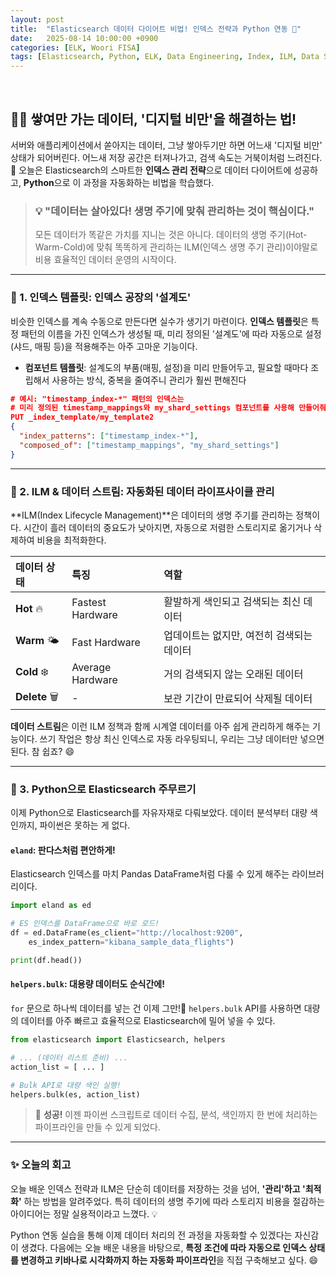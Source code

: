 ```yaml
---
layout: post
title:  "Elasticsearch 데이터 다이어트 비법! 인덱스 전략과 Python 연동 🐍"
date:   2025-08-14 10:00:00 +0900
categories: [ELK, Woori FISA]
tags: [Elasticsearch, Python, ELK, Data Engineering, Index, ILM, Data Stream, '#우리FIS아카데미', '#우리FISA', '#AI엔지니어링', '#K-디지털트레이닝', '#우리에프아이에스', '#글로벌소프트웨어캠퍼스']
---
```


<br>

## 🏋️‍♂️ 쌓여만 가는 데이터, '디지털 비만'을 해결하는 법!

서버와 애플리케이션에서 쏟아지는 데이터, 그냥 쌓아두기만 하면 어느새 '디지털 비만' 상태가 되어버린다. 어느새 저장 공간은 터져나가고, 검색 속도는 거북이처럼 느려진다. 🐢 오늘은 Elasticsearch의 스마트한 **인덱스 관리 전략**으로 데이터 다이어트에 성공하고, **Python**으로 이 과정을 자동화하는 비법을 학습했다.

> ### 💡 "데이터는 살아있다! 생명 주기에 맞춰 관리하는 것이 핵심이다."
> 모든 데이터가 똑같은 가치를 지니는 것은 아니다. 데이터의 생명 주기(Hot-Warm-Cold)에 맞춰 똑똑하게 관리하는 ILM(인덱스 생명 주기 관리)이야말로 비용 효율적인 데이터 운영의 시작이다.

---

### 📜 1. 인덱스 템플릿: 인덱스 공장의 '설계도'

비슷한 인덱스를 계속 수동으로 만든다면 실수가 생기기 마련이다. **인덱스 템플릿**은 특정 패턴의 이름을 가진 인덱스가 생성될 때, 미리 정의된 '설계도'에 따라 자동으로 설정(샤드, 매핑 등)을 적용해주는 아주 고마운 기능이다.

- **컴포넌트 템플릿**: 설계도의 부품(매핑, 설정)을 미리 만들어두고, 필요할 때마다 조립해서 사용하는 방식, 중복을 줄여주니 관리가 훨씬 편해진다

```json
# 예시: "timestamp_index-*" 패턴의 인덱스는
# 미리 정의된 timestamp_mappings와 my_shard_settings 컴포넌트를 사용해 만들어줘!
PUT _index_template/my_template2
{
  "index_patterns": ["timestamp_index-*"],
  "composed_of": ["timestamp_mappings", "my_shard_settings"]
}
```

---

### 🔄 2. ILM & 데이터 스트림: 자동화된 데이터 라이프사이클 관리

**ILM(Index Lifecycle Management)**은 데이터의 생명 주기를 관리하는 정책이다. 시간이 흘러 데이터의 중요도가 낮아지면, 자동으로 저렴한 스토리지로 옮기거나 삭제하여 비용을 최적화한다.

| 데이터 상태 | 특징 | 역할 |
| :--- | :--- | :--- |
| **Hot** 🔥 | Fastest Hardware | 활발하게 색인되고 검색되는 최신 데이터 |
| **Warm** 🌤️ | Fast Hardware | 업데이트는 없지만, 여전히 검색되는 데이터 |
| **Cold** ❄️ | Average Hardware | 거의 검색되지 않는 오래된 데이터 |
| **Delete** 🗑️ | - | 보관 기간이 만료되어 삭제될 데이터 |

**데이터 스트림**은 이런 ILM 정책과 함께 시계열 데이터를 아주 쉽게 관리하게 해주는 기능이다. 쓰기 작업은 항상 최신 인덱스로 자동 라우팅되니, 우리는 그냥 데이터만 넣으면 된다. 참 쉽죠? 😄

---

### 🐍 3. Python으로 Elasticsearch 주무르기

이제 Python으로 Elasticsearch를 자유자재로 다뤄보았다. 데이터 분석부터 대량 색인까지, 파이썬은 못하는 게 없다.

#### `eland`: 판다스처럼 편안하게!

Elasticsearch 인덱스를 마치 Pandas DataFrame처럼 다룰 수 있게 해주는 라이브러리이다.

```python
import eland as ed

# ES 인덱스를 DataFrame으로 바로 로드!
df = ed.DataFrame(es_client="http://localhost:9200",
    es_index_pattern="kibana_sample_data_flights")

print(df.head())
```

#### `helpers.bulk`: 대용량 데이터도 순식간에!

`for` 문으로 하나씩 데이터를 넣는 건 이제 그만!🚫 `helpers.bulk` API를 사용하면 대량의 데이터를 아주 빠르고 효율적으로 Elasticsearch에 밀어 넣을 수 있다.

```python
from elasticsearch import Elasticsearch, helpers

# ... (데이터 리스트 준비) ...
action_list = [ ... ] 

# Bulk API로 대량 색인 실행!
helpers.bulk(es, action_list)
```

> 🎉 **성공!** 이젠 파이썬 스크립트로 데이터 수집, 분석, 색인까지 한 번에 처리하는 파이프라인을 만들 수 있게 되었다.

---

### ✨ 오늘의 회고

오늘 배운 인덱스 전략과 ILM은 단순히 데이터를 저장하는 것을 넘어, **'관리'하고 '최적화'** 하는 방법을 알려주었다. 특히 데이터의 생명 주기에 따라 스토리지 비용을 절감하는 아이디어는 정말 실용적이라고 느꼈다. 💡

Python 연동 실습을 통해 이제 데이터 처리의 전 과정을 자동화할 수 있겠다는 자신감이 생겼다. 다음에는 오늘 배운 내용을 바탕으로, **특정 조건에 따라 자동으로 인덱스 상태를 변경하고 키바나로 시각화까지 하는 자동화 파이프라인**을 직접 구축해보고 싶다. 😄

